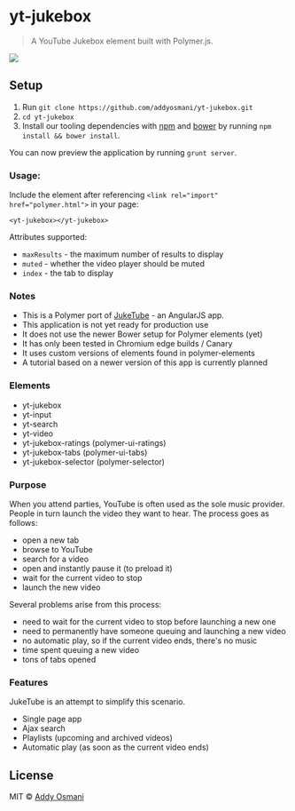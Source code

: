 yt-jukebox
==========

> A YouTube Jukebox element built with Polymer.js.  

![](http://i.imgur.com/D8LpCUT.png)

## Setup

1. Run `git clone https://github.com/addyosmani/yt-jukebox.git`
2. `cd yt-jukebox`
3. Install our tooling dependencies with [npm](https://npmjs.org/) and [bower](http://bower.io) by running `npm install && bower install`. 

You can now preview the application by running `grunt server`.

### Usage:

Include the element after referencing `<link rel="import" href="polymer.html">` in your page:
    
```
<yt-jukebox></yt-jukebox>
```

Attributes supported:

* `maxResults` - the maximum number of results to display  
* `muted` - whether the video player should be muted
* `index` - the tab to display

### Notes

* This is a Polymer port of [JukeTube](https://github.com/jgthms/juketube) - an AngularJS app.
* This application is not yet ready for production use
* It does not use the newer Bower setup for Polymer elements (yet)
* It has only been tested in Chromium edge builds / Canary
* It uses custom versions of elements found in polymer-elements
* A tutorial based on a newer version of this app is currently planned

### Elements

* yt-jukebox
* yt-input
* yt-search
* yt-video
* yt-jukebox-ratings (polymer-ui-ratings)
* yt-jukebox-tabs (polymer-ui-tabs)
* yt-jukebox-selector (polymer-selector)

### Purpose

When you attend parties, YouTube is often used as the sole music provider. People in turn launch the video they want to hear. The process goes as follows:

* open a new tab
* browse to YouTube
* search for a video
* open and instantly pause it (to preload it)
* wait for the current video to stop
* launch the new video

Several problems arise from this process:

* need to wait for the current video to stop before launching a new one
* need to permanently have someone queuing and launching a new video
* no automatic play, so if the current video ends, there's no music
* time spent queuing a new video
* tons of tabs opened

### Features

JukeTube is an attempt to simplify this scenario.

* Single page app
* Ajax search
* Playlists (upcoming and archived videos)
* Automatic play (as soon as the current video ends)

## License

MIT © [Addy Osmani](http://addyosmani.com)
